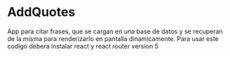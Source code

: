 # AddQuotes
App para citar frases, que se cargan en una base de datos y se recuperan de la misma para renderizarlo en pantalla dinamicamente.
Para usar este codigo debera instalar react y react router version 5

